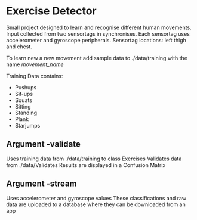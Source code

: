 # Exercise Detector

Small project designed to learn and recognise different human movements.
Input collected from two sensortags in synchronises. Each sensortag uses accelerometer and gyroscope peripherals. 
Sensortag locations: left thigh and chest.

To learn new a new movement add sample data to ./data/training with the name *movement_name*

Training Data contains: 
- Pushups
- Sit-ups
- Squats
- Sitting
- Standing
- Plank
- Starjumps

## Argument -validate
Uses training data from ./data/training to class Exercises
Validates data from ./data/Validates
Results are displayed in a Confusion Matrix

## Argument -stream
Uses accelerometer and gyroscope values
These classifications and raw data are uploaded to a database
where they can be downloaded from an app
